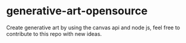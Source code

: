 # generative-art-opensource
Create generative art by using the canvas api and node js, feel free to contribute to this repo with new ideas.